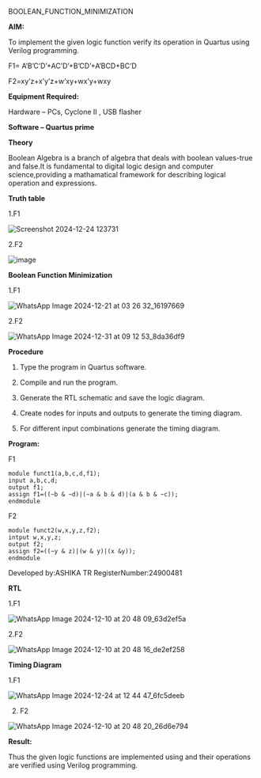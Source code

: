 BOOLEAN_FUNCTION_MINIMIZATION

**AIM:**

To implement the given logic function verify its operation in Quartus using Verilog programming.

F1= A’B’C’D’+AC’D’+B’CD’+A’BCD+BC’D 

F2=xy’z+x’y’z+w’xy+wx’y+wxy

**Equipment Required:**

Hardware – PCs, Cyclone II , USB flasher

**Software – Quartus prime**

**Theory**

Boolean Algebra is a branch of algebra that deals with boolean values-true and false.It is fundamental to digital logic design and computer science,providing a mathamatical framework for describing logical operation and expressions.

**Truth table**

1.F1

![Screenshot 2024-12-24 123731](https://github.com/user-attachments/assets/89012c12-c6bf-479d-ac24-e7f9be52f5aa)



2.F2

![image](https://github.com/user-attachments/assets/5f6816a1-680a-44bf-bcdd-82807c1386eb)

**Boolean Function Minimization**

1.F1

![WhatsApp Image 2024-12-21 at 03 26 32_16197669](https://github.com/user-attachments/assets/ad9ecd38-0cb9-488a-b529-c4289bc9a09f)

2.F2

![WhatsApp Image 2024-12-31 at 09 12 53_8da36df9](https://github.com/user-attachments/assets/0ff37bf2-69c5-4cd1-bdaf-6f9519e9ee22)



**Procedure**

1.	Type the program in Quartus software.

2.	Compile and run the program.

3.	Generate the RTL schematic and save the logic diagram.

4.	Create nodes for inputs and outputs to generate the timing diagram.

5.	For different input combinations generate the timing diagram.


**Program:**

F1

```
module funct1(a,b,c,d,f1);
input a,b,c,d;
output f1;
assign f1=((~b & ~d)|(~a & b & d)|(a & b & ~c));
endmodule
```

F2

```
module funct2(w,x,y,z,f2);
intput w,x,y,z;
output f2;
assign f2=((~y & z)|(w & y)|(x &y));
endmodule
```

Developed by:ASHIKA TR
RegisterNumber:24900481


**RTL**

1.F1

![WhatsApp Image 2024-12-10 at 20 48 09_63d2ef5a](https://github.com/user-attachments/assets/fcd0e1f9-b197-4436-8282-352acff21e5a)


2.F2

![WhatsApp Image 2024-12-10 at 20 48 16_de2ef258](https://github.com/user-attachments/assets/1cdb0fba-53ec-498b-9b1e-6eacd7d4802a)


**Timing Diagram**

1.F1

![WhatsApp Image 2024-12-24 at 12 44 47_6fc5deeb](https://github.com/user-attachments/assets/71b1076d-f96d-43d7-8493-1528c6fe3906)



2. F2

![WhatsApp Image 2024-12-10 at 20 48 20_26d6e794](https://github.com/user-attachments/assets/4c9e2ce8-0fd5-4360-acd1-100d6cad3ef7)

**Result:**

Thus the given logic functions are implemented using and their operations are verified using Verilog programming.

